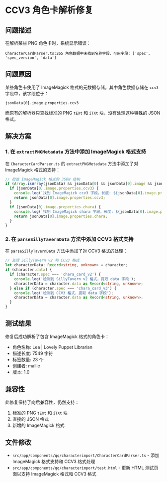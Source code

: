 # CCV3 角色卡解析修复

## 问题描述

在解析某些 PNG 角色卡时，系统显示错误：
```
CharacterCardParser.ts:265 角色数据中未找到名称字段，可用字段: ['spec', 'spec_version', 'data']
```

## 问题原因

某些角色卡使用了 ImageMagick 格式的元数据存储，其中角色数据存储在 `ccv3` 字段中，该字段位于：
```
jsonData[0].image.properties.ccv3
```

而原有的解析器只查找标准的 PNG `tEXt` 和 `iTXt` 块，没有处理这种特殊的 JSON 格式。

## 解决方案

### 1. 在 `extractPNGMetadata` 方法中添加 ImageMagick 格式支持

在 `CharacterCardParser.ts` 的 `extractPNGMetadata` 方法中添加了对 ImageMagick 格式的支持：

```typescript
// 检查 ImageMagick 格式的 JSON 结构
if (Array.isArray(jsonData) && jsonData[0] && jsonData[0].image && jsonData[0].image.properties) {
  if (jsonData[0].image.properties.ccv3) {
    console.log(`找到 ImageMagick ccv3 字段，长度: ${jsonData[0].image.properties.ccv3.length}`);
    return jsonData[0].image.properties.ccv3;
  }
  if (jsonData[0].image.properties.chara) {
    console.log(`找到 ImageMagick chara 字段，长度: ${jsonData[0].image.properties.chara.length}`);
    return jsonData[0].image.properties.chara;
  }
}
```

### 2. 在 `parseSillyTavernData` 方法中添加 CCV3 格式支持

在 `parseSillyTavernData` 方法中添加了对 CCV3 格式的处理：

```typescript
// 处理 SillyTavern v2 和 CCV3 格式
let characterData: Record<string, unknown> = character;
if (character.data) {
  if (character.spec === 'chara_card_v2') {
    console.log('检测到 SillyTavern v2 格式，提取 data 字段');
    characterData = character.data as Record<string, unknown>;
  } else if (character.spec === 'chara_card_v3') {
    console.log('检测到 CCV3 格式，提取 data 字段');
    characterData = character.data as Record<string, unknown>;
  }
}
```

## 测试结果

修复后成功解析了包含 ImageMagick 格式的角色卡：
- 角色名称: Lea | Lovely Puppet Librarian
- 描述长度: 7549 字符
- 标签数量: 23 个
- 创建者: mallie
- 版本: 1.0

## 兼容性

此修复保持了向后兼容性，仍然支持：
1. 标准的 PNG `tEXt` 和 `iTXt` 块
2. 直接的 JSON 格式
3. 新增的 ImageMagick 格式

## 文件修改

- `src/app/components/qq/characterimport/CharacterCardParser.ts` - 添加 ImageMagick 格式支持和 CCV3 格式处理
- `src/app/components/qq/characterimport/test.html` - 更新 HTML 测试页面以支持 ImageMagick 格式和 CCV3 格式
